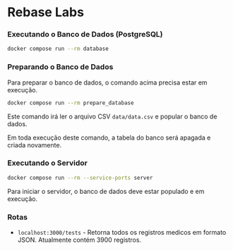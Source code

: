# Rebase Labs

### Executando o Banco de Dados (PostgreSQL)
```bash
docker compose run --rm database
```

### Preparando o Banco de Dados
Para preparar o banco de dados, o comando acima precisa estar em execução.
```bash
docker compose run --rm prepare_database
```
Este comando irá ler o arquivo CSV `data/data.csv` e popular o banco de dados.

Em toda execução deste comando, a tabela do banco será apagada e criada novamente.

### Executando o Servidor
```bash
docker compose run --rm --service-ports server
```
Para iniciar o servidor, o banco de dados deve estar populado e em execução.

<!-- informando da rota localhost:3000/tests que exibe todos os registros médicos, que são 3900 atualmente -->
### Rotas
- `localhost:3000/tests` - Retorna todos os registros medicos em formato JSON. Atualmente contém 3900 registros.